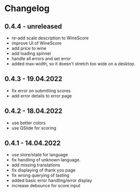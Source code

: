 # Changelog

## 0.4.4 - unreleased
- re-add scale description to WineScore
- improve UI of WineScore
- add price to wine
- add loading spinner
- handle all errors and set error
- added max-width, so it doesn't stretch too wide on a desktop.

## 0.4.3 - 19.04.2022
- fix error on submitting scores
- add error details to error page

## 0.4.2 - 18.04.2022
- use better colors
- use QSlide for scoring

## 0.4.1 - 14.04.2022
- use store/state for language
- fix handling of unknown language.
- add missing translations
- fix displaying of thank you page
- fix wrong querying of tasting
- added basic error handling/error display
- increase debounce for score input
